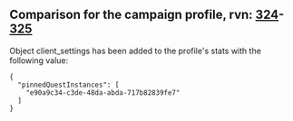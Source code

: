 ## Comparison for the campaign profile, rvn: [324](https://github.com/PRO100KatYT/FortniteProfileRevisions/tree/main/profiles/campaign/324%20campaign.json)-[325](https://github.com/PRO100KatYT/FortniteProfileRevisions/tree/main/profiles/campaign/325%20campaign.json)

Object client_settings has been added to the profile's stats with the following value:

```
{
  "pinnedQuestInstances": [
    "e90a9c34-c3de-48da-abda-717b82839fe7"
  ]
}
```

<br><br>
